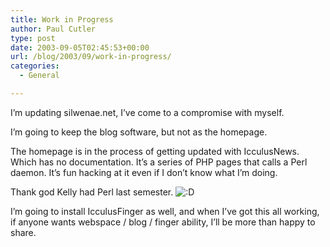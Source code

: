 ```yaml
---
title: Work in Progress
author: Paul Cutler
type: post
date: 2003-09-05T02:45:53+00:00
url: /blog/2003/09/work-in-progress/
categories:
  - General

---
```

I&#8217;m updating silwenae.net, I&#8217;ve come to a compromise with myself.

I&#8217;m going to keep the blog software, but not as the homepage.

The homepage is in the process of getting updated with IcculusNews. Which has no documentation. It&#8217;s a series of PHP pages that calls a Perl daemon. It&#8217;s fun hacking at it even if I don&#8217;t know what I&#8217;m doing.

Thank god Kelly had Perl last semester. <img src='https://i0.wp.com/www.silwenae.net/blogs/img/smilies/icon_biggrin.gif?w=700' alt='&#58;&#68;' class='middle' data-recalc-dims="1" />

I&#8217;m going to install IcculusFinger as well, and when I&#8217;ve got this all working, if anyone wants webspace / blog / finger ability, I&#8217;ll be more than happy to share.